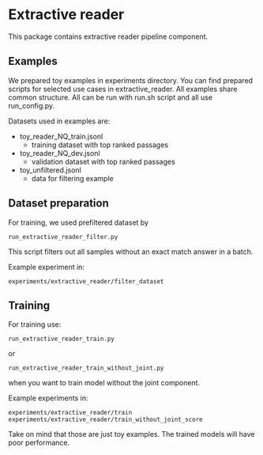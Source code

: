 # Extractive reader
This package contains extractive reader pipeline component.

## Examples
We prepared toy examples in experiments directory. You can find prepared scripts for selected use cases in 
 extractive_reader. All examples share common structure. All can be run with run.sh script and all use run_config.py.

Datasets used in examples are:

* toy_reader_NQ_train.jsonl
  * training dataset with top ranked passages
* toy_reader_NQ_dev.jsonl
  * validation dataset with top ranked passages
* toy_unfiltered.jsonl
  * data for filtering example
    
## Dataset preparation
For training, we used prefiltered dataset by 

    run_extractive_reader_filter.py

This script filters out all samples without an exact match answer in a batch.

Example experiment in:
    
    experiments/extractive_reader/filter_dataset

## Training
For training use:

    run_extractive_reader_train.py

or

    run_extractive_reader_train_without_joint.py

when you want to train model without the joint component.

Example experiments in:
    
    experiments/extractive_reader/train
    experiments/extractive_reader/train_without_joint_score

Take on mind that those are just toy examples. The trained models will have poor performance.
